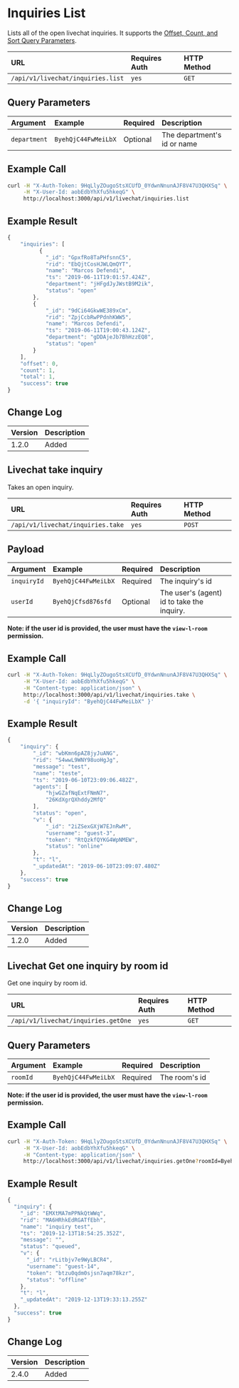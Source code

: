 # Inquiries List

Lists all of the open livechat inquiries. It supports the [Offset, Count, and Sort Query Parameters](../../../team-collaboration/offset-and-count-and-sort-info.md).

| URL | Requires Auth | HTTP Method |
| :--- | :--- | :--- |
| `/api/v1/livechat/inquiries.list` | `yes` | `GET` |

## Query Parameters

| Argument | Example | Required | Description |
| :--- | :--- | :--- | :--- |
| `department` | `ByehQjC44FwMeiLbX` | Optional | The department's id or name |

## Example Call

```bash
curl -H "X-Auth-Token: 9HqLlyZOugoStsXCUfD_0YdwnNnunAJF8V47U3QHXSq" \
     -H "X-User-Id: aobEdbYhXfu5hkeqG" \
     http://localhost:3000/api/v1/livechat/inquiries.list
```

## Example Result

```javascript
{
    "inquiries": [
          {
            "_id": "GpxfRo8TaPHfsnnC5",
            "rid": "EbQjtCosHJWLQmQYT",
            "name": "Marcos Defendi",
            "ts": "2019-06-11T19:01:57.424Z",
            "department": "jHFgdJyJWstB9M2ik",
            "status": "open"
        },
        {
            "_id": "9dCi64GkwWE389xCm",
            "rid": "ZpjCcbRwPPdnhKWW5",
            "name": "Marcos Defendi",
            "ts": "2019-06-11T19:00:43.124Z",
            "department": "gDDAjeJb7BhHzzEQ8",
            "status": "open"
        }
    ],
    "offset": 0,
    "count": 1,
    "total": 1,
    "success": true
}
```

## Change Log

| Version | Description |
| :--- | :--- |
| 1.2.0 | Added |

## Livechat take inquiry

Takes an open inquiry.

| URL | Requires Auth | HTTP Method |
| :--- | :--- | :--- |
| `/api/v1/livechat/inquiries.take` | `yes` | `POST` |

## Payload

| Argument | Example | Required | Description |
| :--- | :--- | :--- | :--- |
| `inquiryId` | `ByehQjC44FwMeiLbX` | Required | The inquiry's id |
| `userId` | `ByehQjCfsd876sfd` | Optional | The user's \(agent\) id to take the inquiry. |

**Note: if the user id is provided, the user must have the `view-l-room` permission.**

## Example Call

```bash
curl -H "X-Auth-Token: 9HqLlyZOugoStsXCUfD_0YdwnNnunAJF8V47U3QHXSq" \
     -H "X-User-Id: aobEdbYhXfu5hkeqG" \
     -H "Content-type: application/json" \
     http://localhost:3000/api/v1/livechat/inquiries.take \
     -d '{ "inquiryId": "ByehQjC44FwMeiLbX" }'
```

## Example Result

```javascript
{
    "inquiry": {
        "_id": "wbKmn6pAZ8jyJuANG",
        "rid": "S4wwL9WNY98uoHgJg",
        "message": "test",
        "name": "teste",
        "ts": "2019-06-10T23:09:06.482Z",
        "agents": [
            "hjwGZafNqExtFNmN7",
            "26KdXgrQXhddy2MfQ"
        ],
        "status": "open",
        "v": {
            "_id": "2iZSexGXjW7EJnRwM",
            "username": "guest-3",
            "token": "RtQzkfQYKG4WpNMEW",
            "status": "online"
        },
        "t": "l",
        "_updatedAt": "2019-06-10T23:09:07.480Z"
    },
    "success": true
}
```

## Change Log

| Version | Description |
| :--- | :--- |
| 1.2.0 | Added |

## Livechat Get one inquiry by room id

Get one inquiry by room id.

| URL | Requires Auth | HTTP Method |
| :--- | :--- | :--- |
| `/api/v1/livechat/inquiries.getOne` | `yes` | `GET` |

## Query Parameters

| Argument | Example | Required | Description |
| :--- | :--- | :--- | :--- |
| `roomId` | `ByehQjC44FwMeiLbX` | Required | The room's id |

**Note: if the user id is provided, the user must have the `view-l-room` permission.**

## Example Call

```bash
curl -H "X-Auth-Token: 9HqLlyZOugoStsXCUfD_0YdwnNnunAJF8V47U3QHXSq" \
     -H "X-User-Id: aobEdbYhXfu5hkeqG" \
     -H "Content-type: application/json" \
     http://localhost:3000/api/v1/livechat/inquiries.getOne?roomId=ByehQjC44FwMeiLbX
```

## Example Result

```javascript
{
  "inquiry": {
    "_id": "EMXtMA7mPPNkQtWWq",
    "rid": "MA6HRhkEdRGATfEbh",
    "name": "inquiry test",
    "ts": "2019-12-13T18:54:25.352Z",
    "message": "",
    "status": "queued",
    "v": {
      "_id": "rLitbjv7e9WyLBCR4",
      "username": "guest-14",
      "token": "btzu0qdm0sjsn7aqm78kzr",
      "status": "offline"
    },
    "t": "l",
    "_updatedAt": "2019-12-13T19:33:13.255Z"
  },
  "success": true
}
```

## Change Log

| Version | Description |
| :--- | :--- |
| 2.4.0 | Added |

